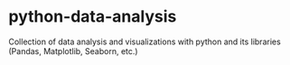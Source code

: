 # python-data-analysis
Collection of data analysis and visualizations with python and its libraries (Pandas, Matplotlib, Seaborn, etc.)

